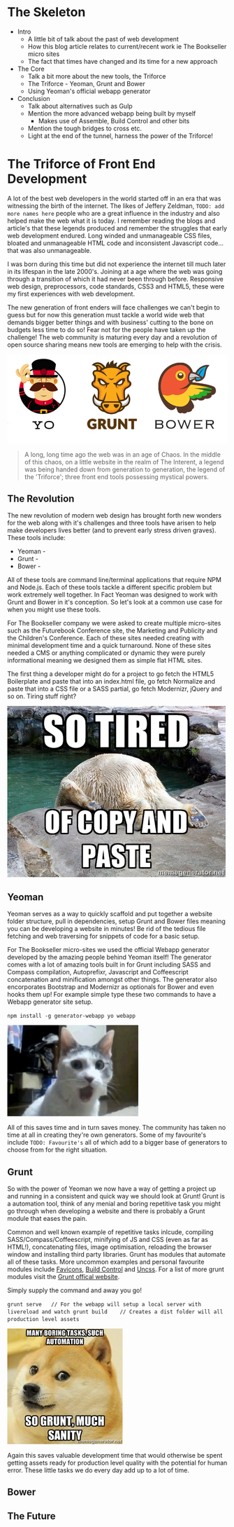 The Skeleton
============

- Intro
    - A little bit of talk about the past of web development
    - How this blog article relates to current/recent work ie The Bookseller micro sites
    - The fact that times have changed and its time for a new approach
- The Core
    - Talk a bit more about the new tools, the Triforce
    - The Triforce - Yeoman, Grunt and Bower
    - Using Yeoman's official webapp generator
- Conclusion
    - Talk about alternatives such as Gulp
    - Mention the more advanced webapp being built by myself
        - Makes use of Assemble, Build Control and other bits
    - Mention the tough bridges to cross etc.
    - Light at the end of the tunnel, harness the power of the Triforce!

The Triforce of Front End Development
=====================================

A lot of the best web developers in the world started off in an era that was witnessing the birth of the internet. The likes of Jeffery Zeldman, `TODO: add more names here` people who are a great influence in the industry and also helped make the web what it is today. I remember reading the blogs and article's that these legends produced and remember the struggles that early web development endured. Long winded and unmanageable CSS files, bloated and unmanageable HTML code and inconsistent Javascript code... that was also unmanageable.

I was born during this time but did not experience the internet till much later in its lifespan in the late 2000's. Joining at a age where the web was going through a transition of which it had never been through before. Responsive web design, preprocessors, code standards, CSS3 and HTML5, these were my first experiences with web development.

The new generation of front enders will face challenges we can't begin to guess but for now this generation must tackle a world wide web that demands bigger better things and with business' cutting to the bone on budgets less time to do so! Fear not for the people have taken up the challenge! The web community is maturing every day and a revolution of open source sharing means new tools are emerging to help with the crisis.

![The Web Triforce](the-web-triforce.png)

> A long, long time ago the web was in an age of Chaos. In the middle of this chaos, on a little website in the realm of The Interent, a legend was being handed down from generation to generation, the legend of the 'Triforce'; three front end tools possessing mystical powers.

## The Revolution

The new revolution of modern web design has brought forth new wonders for the web along with it's challenges and three tools have arisen to help make developers lives better (and to prevent early stress driven graves). These tools include:

- Yeoman -
- Grunt -
- Bower -

All of these tools are command line/terminal applications that require NPM and Node.js. Each of these tools tackle a different specific problem but work extremely well together. In Fact Yeoman was designed to work with Grunt and Bower in it's conception. So let's look at a common use case for when you might use these tools.

For The Bookseller company we were asked to create multiple micro-sites such as the Futurebook Conference site, the Marketing and Publicity and the Children's Conference. Each of these sites needed creating with minimal development time and a quick turnaround. None of these sites needed a CMS or anything complicated or dynamic they were purely informational meaning we designed them as simple flat HTML sites.

The first thing a developer might do for a project to go fetch the HTML5 Boilerplate and paste that into an index.html file, go fetch Normalize and paste that into a CSS file or a SASS partial, go fetch Modernizr, jQuery and so on. Tiring stuff right?

![So tired of copy and paste](tired.jpg)

## Yeoman

Yeoman serves as a way to quickly scaffold and put together a website folder structure, pull in dependencies, setup Grunt and Bower files meaning you can be developing a website in minutes! Be rid of the tedious file fetching and web traversing for snippets of code for a basic setup.

For The Bookseller micro-sites we used the official Webapp generator developed by the amazing people behind Yeoman itself! The generator comes with a lot of amazing tools built in for Grunt including SASS and Compass compilation, Autoprefixr, Javascript and Coffeescript concatenation and minification amongst other things. The generator also encorporates Bootstrap and Modernizr as optionals for Bower and even hooks them up! For example simple type these two commands to have a Webapp generator site setup.

`npm install -g generator-webapp
yo webapp`

![Oh my god!!!](omg.gif)

All of this saves time and in turn saves money. The community has taken no time at all in creating they're own generators. Some of my favourite's include `TODO: Favourite's` all of which add to a bigger base of generators to choose from for the right situation.

## Grunt

So with the power of Yeoman we now have a way of getting a project up and running in a consistent and quick way we should look at Grunt! Grunt is a automation tool, think of any menial and boring repetitive task you might go through when developing a website and there is probably a Grunt module that eases the pain.

Common and well known example of repetitive tasks inlcude, compiling SASS/Compass/Coffeescript, minifying of JS and CSS (even as far as HTML!), concatenating files, image optimisation, reloading the browser window and installing third party libraries. Grunt has modules that automate all of these tasks. More uncommon examples and personal favourite modules include [Favicons](https://github.com/gleero/grunt-favicons), [Build Control](https://github.com/robwierzbowski/grunt-build-control) and [Uncss](https://github.com/addyosmani/grunt-uncss). For a list of more grunt modules visit the [Grunt offical website](http://gruntjs.com/plugins).

Simply supply the command and away you go!

`grunt serve   // For the webapp will setup a local server with livereload and watch
grunt build    // Creates a dist folder will all production level assets`

![Much boring tasks, such automation, so grunt, much sanity](doge.jpg)

Again this saves valuable development time that would otherwise be spent getting assets ready for production level quality with the potential for human error. These little tasks we do every day add up to a lot of time.

## Bower



## The Future
